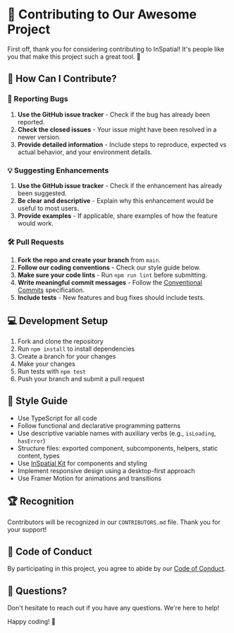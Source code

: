 # 🚀 Contributing to Our Awesome Project

First off, thank you for considering contributing to InSpatial! It's people like you that make this project such a great tool. 🎉

## 🌟 How Can I Contribute?

### 🐛 Reporting Bugs

1. **Use the GitHub issue tracker** - Check if the bug has already been reported.
2. **Check the closed issues** - Your issue might have been resolved in a newer version.
3. **Provide detailed information** - Include steps to reproduce, expected vs actual behavior, and your environment details.

### 💡 Suggesting Enhancements

1. **Use the GitHub issue tracker** - Check if the enhancement has already been suggested.
2. **Be clear and descriptive** - Explain why this enhancement would be useful to most users.
3. **Provide examples** - If applicable, share examples of how the feature would work.

### 🛠️ Pull Requests

1. **Fork the repo and create your branch** from `main`.
2. **Follow our coding conventions** - Check our style guide below.
3. **Make sure your code lints** - Run `npm run lint` before submitting.
4. **Write meaningful commit messages** - Follow the [Conventional Commits](https://www.conventionalcommits.org/) specification.
5. **Include tests** - New features and bug fixes should include tests.

## 💻 Development Setup

1. Fork and clone the repository
2. Run `npm install` to install dependencies
3. Create a branch for your changes
4. Make your changes
5. Run tests with `npm test`
6. Push your branch and submit a pull request

## 🎨 Style Guide

- Use TypeScript for all code
- Follow functional and declarative programming patterns 
- Use descriptive variable names with auxiliary verbs (e.g., `isLoading`, `hasError`)
- Structure files: exported component, subcomponents, helpers, static content, types
- Use [InSpatial Kit](https://kit.inspatial.dev/) for components and styling
- Implement responsive design using a desktop-first approach
- Use Framer Motion for animations and transitions

## 🏆 Recognition

Contributors will be recognized in our `CONTRIBUTORS.md` file. Thank you for your support!

## 📜 Code of Conduct

By participating in this project, you agree to abide by our [Code of Conduct](CODE_OF_CONDUCT.md).

## 🤔 Questions?

Don't hesitate to reach out if you have any questions. We're here to help!

Happy coding! 🎈